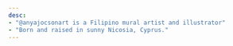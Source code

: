 ```yaml
---
desc:
- "@anyajocsonart is a Filipino mural artist and illustrator"
- "Born and raised in sunny Nicosia, Cyprus."
---
```

